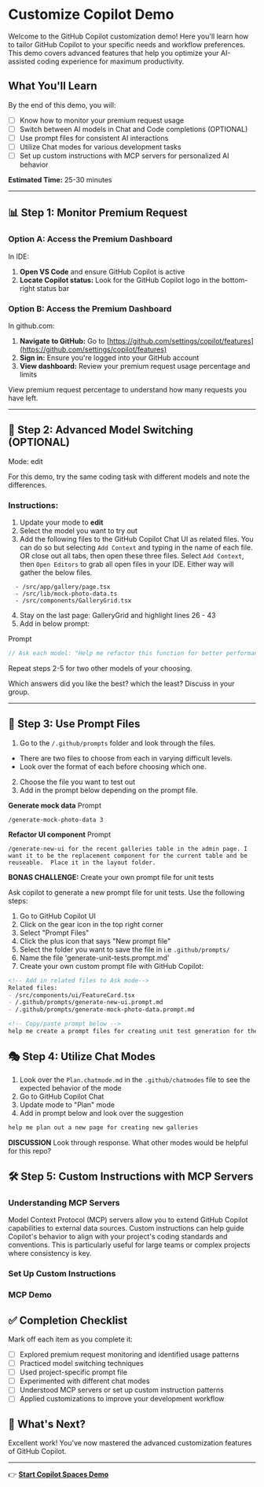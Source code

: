 # Customize Copilot Demo

Welcome to the GitHub Copilot customization demo! Here you'll learn how to tailor GitHub Copilot to your specific needs and workflow preferences. This demo covers advanced features that help you optimize your AI-assisted coding experience for maximum productivity.

## What You'll Learn
By the end of this demo, you will:
- [ ] Know how to monitor your premium request usage
- [ ] Switch between AI models in Chat and Code completions (OPTIONAL)
- [ ] Use prompt files for consistent AI interactions
- [ ] Utilize Chat modes for various development tasks
- [ ] Set up custom instructions with MCP servers for personalized AI behavior

**Estimated Time:** 25-30 minutes

---

## 📊 Step 1: Monitor Premium Request

### Option A: Access the Premium Dashboard

In IDE:

1. **Open VS Code** and ensure GitHub Copilot is active
2. **Locate Copilot status:** Look for the GitHub Copilot logo in the bottom-right status bar

### Option B: Access the Premium Dashboard 

In github.com:

1. **Navigate to GitHub:** Go to [https://github.com/settings/copilot/features](https://github.com/settings/copilot/features)
2. **Sign in:** Ensure you're logged into your GitHub account
3. **View dashboard:** Review your premium request usage percentage and limits

View premium request percentage to understand how many requests you have left.

---

## 🔄 Step 2: Advanced Model Switching (OPTIONAL)

Mode: edit

For this demo, try the same coding task with different models and note the differences.

### Instructions:

1. Update your mode to **edit**
2. Select the model you want to try out
3. Add the following files to the GitHub Copilot Chat UI as related files. You can do so but selecting `Add Context` and typing in the name of each file. OR close out all tabs, then open these three files. Select `Add Context`, then `Open Editors` to grab all open files in your IDE. Either way will gather the below files.
```
  - /src/app/gallery/page.tsx
  - /src/lib/mock-photo-data.ts
  - /src/components/GalleryGrid.tsx
```
4. Stay on the last page: GalleryGrid and highlight lines 26 - 43
5. Add in below prompt:

Prompt
```typescript
// Ask each model: "Help me refactor this function for better performance, readability, and add TypeScript improvements"
```

Repeat steps 2-5 for two other models of your choosing.

Which answers did you like the best? which the least? Discuss in your group. 

---

## 📝 Step 3: Use Prompt Files

1. Go to the `/.github/prompts` folder and look through the files. 
  - There are two files to choose from each in varying difficult levels. 
  - Look over the format of each before choosing which one.
2. Choose the file you want to test out
3. Add in the prompt below depending on the prompt file.

**Generate mock data**
Prompt
```
/generate-mock-photo-data 3
```

**Refactor UI component**
Prompt
```
/generate-new-ui for the recent galleries table in the admin page. I want it to be the replacement component for the current table and be reuseable.  Place it in the layout folder.
```

**BONAS CHALLENGE:** Create your own prompt file for unit tests

Ask copilot to generate a new prompt file for unit tests. Use the following steps:

1. Go to GitHub Copilot UI
2. Click on the gear icon in the top right corner
3. Select "Prompt Files"
4. Click the plus icon that says "New prompt file"
5. Select the folder you want to save the file in i.e `.github/prompts/`
6. Name the file 'generate-unit-tests.prompt.md'
7. Create your own custom prompt file with GitHub Copilot:

```markdown
<!-- Add in related files to Ask mode-->
Related files:
- /src/components/ui/FeatureCard.tsx
- /.github/prompts/generate-new-ui.prompt.md
- /.github/prompts/generate-mock-photo-data.prompt.md

<!-- Copy/paste prompt below -->
help me create a prompt files for creating unit test generation for the UI components. 
```

## 🎭 Step 4: Utilize Chat Modes

1. Look over the `Plan.chatmode.md` in the `.github/chatmodes` file to see the expected behavior of the mode
2. Go to GitHub Copilot Chat
3. Update mode to "Plan" mode
4. Add in prompt below and look over the suggestion

```markdown
help me plan out a new page for creating new galleries
```
**DISCUSSION**
Look through response. What other modes would be helpful for this repo?

## 🛠️ Step 5: Custom Instructions with MCP Servers

### Understanding MCP Servers

Model Context Protocol (MCP) servers allow you to extend GitHub Copilot capabilities to external data sources. Custom instructions can help guide Copilot's behavior to align with your project's coding standards and conventions. This is particularly useful for large teams or complex projects where consistency is key.

### Set Up Custom Instructions


### MCP Demo


## ✅ Completion Checklist

Mark off each item as you complete it:

- [ ] Explored premium request monitoring and identified usage patterns
- [ ] Practiced model switching techniques
- [ ] Used project-specific prompt file
- [ ] Experimented with different chat modes
- [ ] Understood MCP servers or set up custom instruction patterns
- [ ] Applied customizations to improve your development workflow

## 🚀 What's Next?

Excellent work! You've now mastered the advanced customization features of GitHub Copilot.

---

👉 **[Start Copilot Spaces Demo](./copilot-spaces.md)**